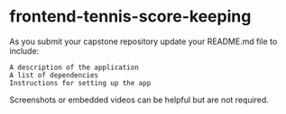 # frontend-tennis-score-keeping

As you submit your capstone repository update your README.md file to include:

    A description of the application
    A list of dependencies
    Instructions for setting up the app

Screenshots or embedded videos can be helpful but are not required.
